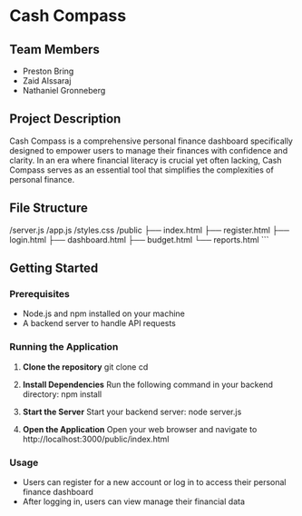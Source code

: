 # Cash Compass

## Team Members
- Preston Bring
- Zaid Alssaraj
- Nathaniel Gronneberg

## Project Description
Cash Compass is a comprehensive personal finance dashboard specifically designed to empower users to manage their finances with confidence and clarity. In an era where financial literacy is crucial yet often lacking, Cash Compass serves as an essential tool that simplifies the complexities of personal finance.

## File Structure

/server.js
/app.js
/styles.css
/public
    ├── index.html
    ├── register.html
    ├── login.html
    ├── dashboard.html
    ├── budget.html
    └── reports.html
\`\`\`

## Getting Started

### Prerequisites
- Node.js and npm installed on your machine
- A backend server to handle API requests

### Running the Application

1. **Clone the repository**
   git clone <repository-url>
   cd <repository-folder>

2. **Install Dependencies**
   Run the following command in your backend directory:
   npm install

3. **Start the Server**
   Start your backend server:
   node server.js

4. **Open the Application**
   Open your web browser and navigate to
   http://localhost:3000/public/index.html

### Usage
- Users can register for a new account or log in to access their personal finance dashboard
- After logging in, users can view manage their financial data

